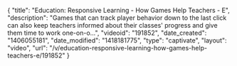 {
    "title": "Education: Responsive Learning - How Games Help Teachers - E",
    "description": "Games that can track player behavior down to the last click can also keep teachers informed about their classes' progress and give them time to work one-on-o...",
    "videoid": "191852",
    "date_created": "1406055181",
    "date_modified": "1418181775",
    "type": "captivate",
    "layout": "video",
    "url": "\/v\/education-responsive-learning-how-games-help-teachers-e\/191852"
}